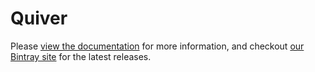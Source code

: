 # Quiver

Please [view the documentation](https://oncue.github.io/quiver) for more information, and checkout [our Bintray site](https://bintray.com/oncue/releases/quiver/) for the latest releases.
